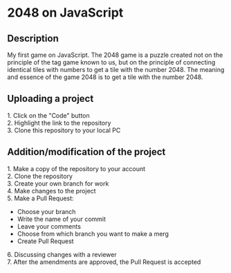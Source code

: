 <h1>2048 on JavaScript</h1>

<h2>Description</h2>
<p>
My first game on JavaScript. The 2048 game is a puzzle created not on the principle of the tag game known to us, but on the principle of connecting identical tiles with numbers to get a tile with the number 2048. The meaning and essence of the game 2048 is to get a tile with the number 2048.
</p>

<h2>Uploading a project</h2>
<p>
1. Click on the "Code" button <br>
2. Highlight the link to the repository <br>
3. Clone this repository to your local PC 
</p>

<h2>Addition/modification of the project</h2>
1. Make a copy of the repository to your account <br>
2. Clone the repository <br>
3. Create your own branch for work <br>
4. Make changes to the project <br>
5. Make a Pull Request: <br>
<ul>
  <li>  Choose your branch </li>
  <li>  Write the name of your commit </li>
  <li>  Leave your comments </li>
  <li>  Choose from which branch you want to make a merg </li>
  <li>  Create Pull Request </li>
 </ul>
6. Discussing changes with a reviewer <br>
7. After the amendments are approved, the Pull Request is accepted <br>
